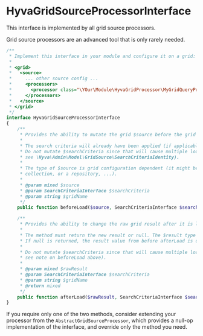 # HyvaGridSourceProcessorInterface

This interface is implemented by all grid source processors.


Grid source processors are an advanced tool that is only rarely needed.


```php
/**
 * Implement this interface in your module and configure it on a grid:
 *
 * <grid>
 *   <source>
 *     ... other source config ...
 *     <processors>
 *       <processor class="\YOur\Module\HyvaGridProcessor\MyGridQueryProcessor"/>
 *     </processors>
 *   </source>
 * </grid>
 */
interface HyvaGridSourceProcessorInterface
{
    /**
     * Provides the ability to mutate the grid $source before the grid data is loaded.
     *
     * The search criteria will already have been applied (if applicable for a given source type).
     * Do not mutate $searchCriteria since that will cause multiple loads (it's signature changes,
     * see \Hyva\Admin\Model\GridSource\SearchCriteriaIdentity).
     *
     * The type of $source is grid configuration dependent (it might be a Select instance, or a
     * collection, or a repository, ...).
     *
     * @param mixed $source
     * @param SearchCriteriaInterface $searchCriteria
     * @param string $gridName
     */
    public function beforeLoad($source, SearchCriteriaInterface $searchCriteria, string $gridName): void;

    /**
     * Provides the ability to change the raw grid result after it is loaded.
     *
     * The method must return the new result or null. The $result type depends on the grid configuration.
     * If null is returned, the result value from before afterLoad is used.
     *
     * Do not mutate $searchCriteria since that will cause multiple loads (because )it's signature change,
     * see note on beforeLoad above).
     *
     * @param mixed $rawResult
     * @param SearchCriteriaInterface $searchCriteria
     * @param string $gridName
     * @return mixed
     */
    public function afterLoad($rawResult, SearchCriteriaInterface $searchCriteria, string $gridName);
}
```


If you require only one of the two methods, consider extending your processor from the `AbstractGridSourceProcessor`, which provides a null-op implementation of the interface, and override only the method you need.